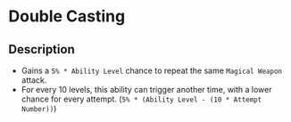# Double Casting

## Description

- Gains a `5% * Ability Level` chance to repeat the same `Magical Weapon` attack.
- For every 10 levels, this ability can trigger another time, with a lower chance for every attempt. (`5% * (Ability Level - (10 * Attempt Number))`)